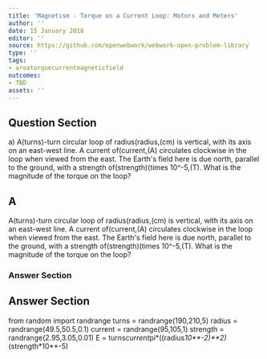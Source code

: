 ```yaml
---
title: 'Magnetism - Torque on a Current Loop: Motors and Meters'
author: ''
date: 15 January 2018
editor: ''
source: https://github.com/openwebwork/webwork-open-problem-library
type: ''
tags:
- areatorquecurrentmagneticfield
outcomes:
- TBD
assets: ''
---
```


## Question Section 

a) A(turns)-turn circular loop of radius(radius,(cm) is vertical, with its axis on an east-west line. A current of(current,(A) circulates clockwise in the loop when viewed from the east. The Earth's field here is due north, parallel to the ground, with a strength of(strength)(times 10^-5,(T). What is the magnitude of the torque on the loop?

## A
A(turns)-turn circular loop of radius(radius,(cm) is vertical, with its axis on an east-west line. A current of(current,(A) circulates clockwise in the loop when viewed from the east. The Earth's field here is due north, parallel to the ground, with a strength of(strength)(times 10^-5,(T). What is the magnitude of the torque on the loop?
### Answer Section


## Answer Section

from random import randrange
turns = randrange(190,210,5)
radius = randrange(49.5,50.5,0.1)
current = randrange(95,105,1)
strength = randrange(2.95,3.05,0.01)
E = turns*current*pi*((radius*10**-2)**2)*(strength*10**-5)